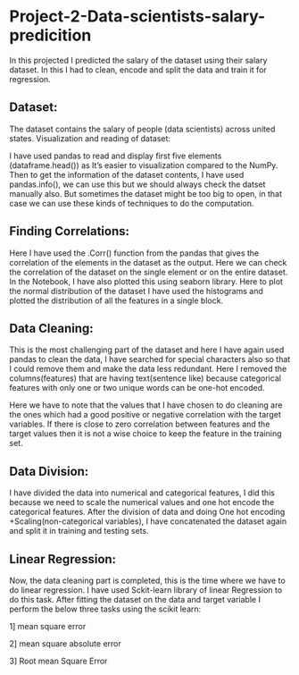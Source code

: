 # Project-2-Data-scientists-salary-predicition
In this projected I predicted the salary of the dataset using their salary dataset. In this I had to clean, encode and split the data and train it for regression.




## Dataset: 

The dataset contains the salary of people (data scientists) across united states.
Visualization and reading of dataset:

I have used pandas to read and display first five elements (dataframe.head()) as 
It’s easier to visualization compared to the NumPy. Then to get the information
of the dataset contents, I have used pandas.info(), we can use this but we should 
always check the datset manually also. But sometimes the dataset might be too 
big to open, in that case we can use these kinds of techniques to do the 
computation.

## Finding Correlations:

Here I have used the .Corr() function from the pandas that gives the correlation 
of the elements in the dataset as the output. Here we can check the correlation of 
the dataset on the single element or on the entire dataset. In the Notebook, I 
have also plotted this using seaborn library. Here to plot the normal distribution 
of the dataset I have used the histograms and plotted the distribution of all the 
features in a single block.

## Data Cleaning:

This is the most challenging part of the dataset and here I have again used
pandas to clean the data, I have searched for special characters also so that I 
could remove them and make the data less redundant. Here I removed the 
columns(features) that are having text(sentence like) because categorical 
features with only one or two unique words can be one-hot encoded. 

Here we have to note that the values that I have chosen to do cleaning are the 
ones which had a good positive or negative correlation with the target variables.
If there is close to zero correlation between features and the target values then it 
is not a wise choice to keep the feature in the training set.

## Data Division:

I have divided the data into numerical and categorical features, I did this
because we need to scale the numerical values and one hot encode the 
categorical features. After the division of data and doing One hot encoding
+Scaling(non-categorical variables), I have concatenated the dataset again and 
split it in training and testing sets.

## Linear Regression:

Now, the data cleaning part is completed, this is the time where we have to do 
linear regression. I have used Sckit-learn library of linear Regression to do this 
task.
After fitting the dataset on the data and target variable I perform the below three
tasks using the scikit learn:

1] mean square error

2] mean square absolute error

3] Root mean Square Error







































